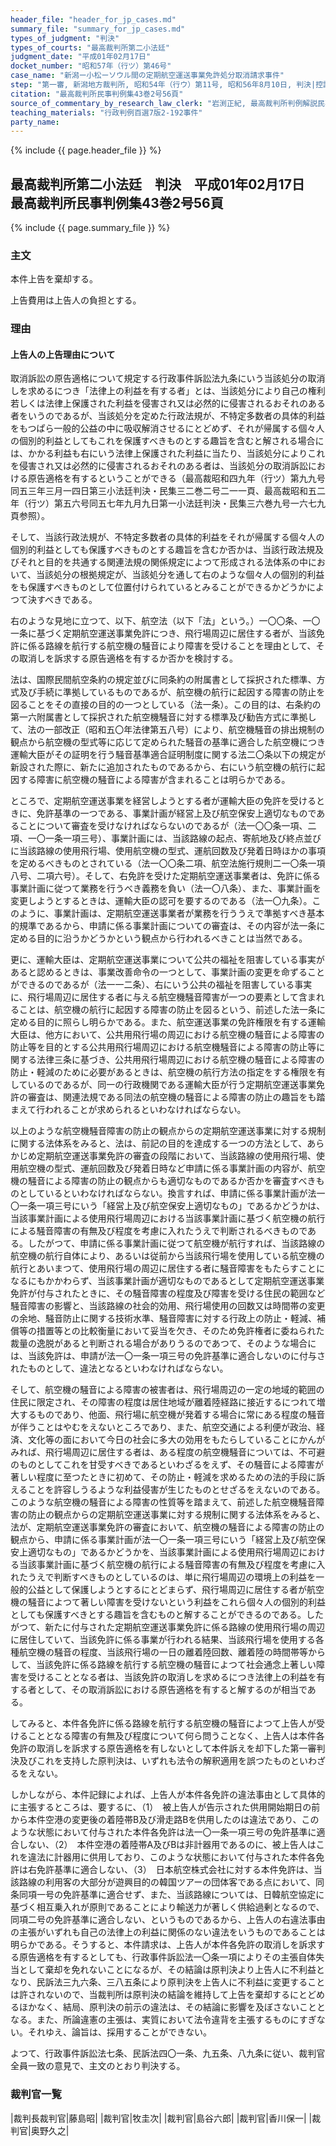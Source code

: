 ```yaml
---
header_file: "header_for_jp_cases.md"
summary_file: "summary_for_jp_cases.md"
types_of_judgment: "判決"
types_of_courts: "最高裁判所第二小法廷"
judgment_date: "平成01年02月17日"
docket_number: "昭和57年（行ツ）第46号"
case_name: "新潟ー小松ーソウル間の定期航空運送事業免許処分取消請求事件"
step: "第一審, 新潟地方裁判所, 昭和54年（行ウ）第11号, 昭和56年8月10日, 判決|控訴審, 東京高等裁判所, 昭和56年（行コ）第68号, 昭和56年12月21日, 判決"
citation: "最高裁判所民事判例集43巻2号56頁"
source_of_commentary_by_research_law_clerk: "岩渕正紀, 最高裁判所判例解説民事篇平成1年度23頁"
teaching_materials: "行政判例百選7版2-192事件"
party_name:
---
```


{% include {{ page.header_file }}  %}

## 最高裁判所第二小法廷　判決　平成01年02月17日　最高裁判所民事判例集43巻2号56頁

{% include {{ page.summary_file }}  %}







### 主文


本件上告を棄却する。

上告費用は上告人の負担とする。





### 理由


#### 上告人の上告理由について

取消訴訟の原告適格について規定する行政事件訴訟法九条にいう当該処分の取消しを求めるにつき「法律上の利益を有する者」とは、当該処分により自己の権利若しくは法律上保護された利益を侵害され又は必然的に侵害されるおそれのある者をいうのであるが、当該処分を定めた行政法規が、不特定多数者の具体的利益をもつぱら一般的公益の中に吸収解消させるにとどめず、それが帰属する個々人の個別的利益としてもこれを保護すべきものとする趣旨を含むと解される場合には、かかる利益も右にいう法律上保護された利益に当たり、当該処分によりこれを侵害され又は必然的に侵害されるおそれのある者は、当該処分の取消訴訟における原告適格を有するということができる（最高裁昭和四九年（行ツ）第九九号同五三年三月一四日第三小法廷判決・民集三二巻二号二一一頁、最高裁昭和五二年（行ツ）第五六号同五七年九月九日第一小法廷判決・民集三六巻九号一六七九頁参照）。

そして、当該行政法規が、不特定多数者の具体的利益をそれが帰属する個々人の個別的利益としても保護すべきものとする趣旨を含むか否かは、当該行政法規及びそれと目的を共通する関連法規の関係規定によつて形成される法体系の中において、当該処分の根拠規定が、当該処分を通して右のような個々人の個別的利益をも保護すべきものとして位置付けられているとみることができるかどうかによつて決すべきである。

右のような見地に立つて、以下、航空法（以下「法」という。）一〇〇条、一〇一条に基づく定期航空運送事業免許につき、飛行場周辺に居住する者が、当該免許に係る路線を航行する航空機の騒音により障害を受けることを理由として、その取消しを訴求する原告適格を有するか否かを検討する。

法は、国際民間航空条約の規定並びに同条約の附属書として採択された標準、方式及び手続に準拠しているものであるが、航空機の航行に起因する障害の防止を図ることをその直接の目的の一つとしている（法一条）。この目的は、右条約の第一六附属書として採択された航空機騒音に対する標準及び勧告方式に準拠して、法の一部改正（昭和五〇年法律第五八号）により、航空機騒音の排出規制の観点から航空機の型式等に応じて定められた騒音の基準に適合した航空機につき運輸大臣がその証明を行う騒音基準適合証明制度に関する法二〇条以下の規定が新設された際に、新たに追加されたものであるから、右にいう航空機の航行に起因する障害に航空機の騒音による障害が含まれることは明らかである。



ところで、定期航空運送事業を経営しようとする者が運輸大臣の免許を受けるときに、免許基準の一つである、事業計画が経営上及び航空保安上適切なものであることについて審査を受けなければならないのであるが（法一〇〇条一項、二項、一〇一条一項三号）、事業計画には、当該路線の起点、寄航地及び終点並びに当該路線の使用飛行場、使用航空機の型式、運航回数及び発着日時ほかの事項を定めるべきものとされている（法一〇〇条二項、航空法施行規則二一〇条一項八号、二項六号）。そして、右免許を受けた定期航空運送事業者は、免許に係る事業計画に従つて業務を行うべき義務を負い（法一〇八条）、また、事業計画を変更しようとするときは、運輸大臣の認可を要するのである（法一〇九条）。このように、事業計画は、定期航空運送事業者が業務を行ううえで準拠すべき基本的規準であるから、申請に係る事業計画についての審査は、その内容が法一条に定める目的に沿うかどうかという観点から行われるべきことは当然である。

更に、運輸大臣は、定期航空運送事業について公共の福祉を阻害している事実があると認めるときは、事業改善命令の一つとして、事業計画の変更を命ずることができるのであるが（法一一二条）、右にいう公共の福祉を阻害している事実に、飛行場周辺に居住する者に与える航空機騒音障害が一つの要素として含まれることは、航空機の航行に起因する障害の防止を図るという、前述した法一条に定める目的に照らし明らかである。また、航空運送事業の免許権限を有する運輸大臣は、他方において、公共用飛行場の周辺における航空機の騒音による障害の防止等を目的とする公共用飛行場周辺における航空機騒音による障害の防止等に関する法律三条に基づき、公共用飛行場周辺における航空機の騒音による障害の防止・軽減のために必要があるときは、航空機の航行方法の指定をする権限を有しているのであるが、同一の行政機関である運輸大臣が行う定期航空運送事業免許の審査は、関連法規である同法の航空機の騒音による障害の防止の趣旨をも踏まえて行われることが求められるといわなければならない。

以上のような航空機騒音障害の防止の観点からの定期航空運送事業に対する規制に関する法体系をみると、法は、前記の目的を達成する一つの方法として、あらかじめ定期航空運送事業免許の審査の段階において、当該路線の使用飛行場、使用航空機の型式、運航回数及び発着日時など申請に係る事業計画の内容が、航空機の騒音による障害の防止の観点からも適切なものであるか否かを審査すべきものとしているといわなければならない。換言すれば、申請に係る事業計画が法一〇一条一項三号にいう「経営上及び航空保安上適切なもの」であるかどうかは、当該事業計画による使用飛行場周辺における当該事業計画に基づく航空機の航行による騒音障害の有無及び程度を考慮に入れたうえで判断されるべきものである。したがつて、申請に係る事業計画に従つて航空機が航行すれば、当該路線の航空機の航行自体により、あるいは従前から当該飛行場を使用している航空機の航行とあいまつて、使用飛行場の周辺に居住する者に騒音障害をもたらすことになるにもかかわらず、当該事業計画が適切なものであるとして定期航空運送事業免許が付与されたときに、その騒音障害の程度及び障害を受ける住民の範囲など騒音障害の影響と、当該路線の社会的効用、飛行場使用の回数又は時間帯の変更の余地、騒音防止に関する技術水準、騒音障害に対する行政上の防止・軽減、補償等の措置等との比較衡量において妥当を欠き、そのため免許権者に委ねられた裁量の逸脱があると判断される場合がありうるのであつて、そのような場合には、当該免許は、申請が法一〇一条一項三号の免許基準に適合しないのに付与されたものとして、違法となるといわなければならない。

そして、航空機の騒音による障害の被害者は、飛行場周辺の一定の地域的範囲の住民に限定され、その障害の程度は居住地域が離着陸経路に接近するにつれて増大するものであり、他面、飛行場に航空機が発着する場合に常にある程度の騒音が伴うことはやむをえないところであり、また、航空交通による利便が政治、経済、文化等の面において今日の社会に多大の効用をもたらしていることにかんがみれば、飛行場周辺に居住する者は、ある程度の航空機騒音については、不可避のものとしてこれを甘受すべきであるといわざるをえず、その騒音による障害が著しい程度に至つたときに初めて、その防止・軽減を求めるための法的手段に訴えることを許容しうるような利益侵害が生じたものとせざるをえないのである。このような航空機の騒音による障害の性質等を踏まえて、前述した航空機騒音障害の防止の観点からの定期航空運送事業に対する規制に関する法体系をみると、法が、定期航空運送事業免許の審査において、航空機の騒音による障害の防止の観点から、申請に係る事業計画が法一〇一条一項三号にいう「経営上及び航空保安上適切なもの」であるかどうかを、当該事業計画による使用飛行場周辺における当該事業計画に基づく航空機の航行による騒音障害の有無及び程度を考慮に入れたうえで判断すべきものとしているのは、単に飛行場周辺の環境上の利益を一般的公益として保護しようとするにとどまらず、飛行場周辺に居住する者が航空機の騒音によつて著しい障害を受けないという利益をこれら個々人の個別的利益としても保護すべきとする趣旨を含むものと解することができるのである。したがつて、新たに付与された定期航空運送事業免許に係る路線の使用飛行場の周辺に居住していて、当該免許に係る事業が行われる結果、当該飛行場を使用する各種航空機の騒音の程度、当該飛行場の一日の離着陸回数、離着陸の時間帯等からして、当該免許に係る路線を航行する航空機の騒音によつて社会通念上著しい障害を受けることとなる者は、当該免許の取消しを求めるにつき法律上の利益を有する者として、その取消訴訟における原告適格を有すると解するのが相当である。

してみると、本件各免許に係る路線を航行する航空機の騒音によつて上告人が受けることとなる障害の有無及び程度について何ら問うことなく、上告人は本件各免許の取消しを訴求する原告適格を有しないとして本件訴えを却下した第一審判決及びこれを支持した原判決は、いずれも法令の解釈適用を誤つたものといわざるをえない。

しかしながら、本件記録によれば、上告人が本件各免許の違法事由として具体的に主張するところは、要するに、（1）　被上告人が告示された供用開始期日の前から本件空港の変更後の着陸帯B及び滑走路Bを供用したのは違法であり、このような状態において付与された本件各免許は法一〇一条一項三号の免許基準に適合しない、（2）　本件空港の着陸帯A及びBは非計器用であるのに、被上告人はこれを違法に計器用に供用しており、このような状態において付与された本件各免許は右免許基準に適合しない、（3）　日本航空株式会社に対する本件免許は、当該路線の利用客の大部分が遊興目的の韓国ツアーの団体客である点において、同条同項一号の免許基準に適合せず、また、当該路線については、日韓航空協定に基づく相互乗入れが原則であることにより輸送力が著しく供給過剰となるので、同項二号の免許基準に適合しない、というものであるから、上告人の右違法事由の主張がいずれも自己の法律上の利益に関係のない違法をいうものであることは明らかである。そうすると、本件請求は、上告人が本件各免許の取消しを訴求する原告適格を有するとしても、行政事件訴訟法一〇条一項によりその主張自体失当として棄却を免れないことになるが、その結論は原判決より上告人に不利益となり、民訴法三九六条、三八五条により原判決を上告人に不利益に変更することは許されないので、当裁判所は原判決の結論を維持して上告を棄却するにとどめるほかなく、結局、原判決の前示の違法は、その結論に影響を及ぼさないこととなる。また、所論違憲の主張は、実質において法令違背を主張するものにすぎない。それゆえ、論旨は、採用することができない。

よつて、行政事件訴訟法七条、民訴法四〇一条、九五条、八九条に従い、裁判官全員一致の意見で、主文のとおり判決する。

### 裁判官一覧

|裁判長裁判官|藤島昭|
|裁判官|牧圭次|
|裁判官|島谷六郎|
|裁判官|香川保一|
|裁判官|奥野久之|



